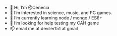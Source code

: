 - 👋 Hi, I’m @Cenecia
- 👀 I’m interested in science, music, and PC games.
- 🌱 I’m currently learning node / mongo / ES6+
- 💞️ I’m looking for help testing my CAH game
- 📫 email me at deviler151 at gmail

<!---
Cenecia/Cenecia is a ✨ special ✨ repository because its `README.md` (this file) appears on your GitHub profile.
You can click the Preview link to take a look at your changes.
--->
